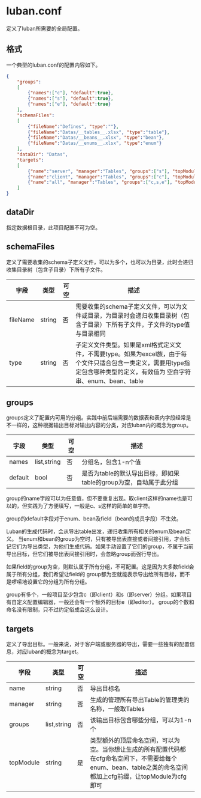 # luban.conf

定义了luban所需要的全局配置。

## 格式

一个典型的luban.conf的配置内容如下。

```json
{
	"groups":
	[
		{"names":["c"], "default":true},
		{"names":["s"], "default":true},
		{"names":["e"], "default":true}
	],
	"schemaFiles":
	[
		{"fileName":"Defines", "type":""},
		{"fileName":"Datas/__tables__.xlsx", "type":"table"},
		{"fileName":"Datas/__beans__.xlsx", "type":"bean"},
		{"fileName":"Datas/__enums__.xlsx", "type":"enum"}
	],
	"dataDir": "Datas",
	"targets":
	[
		{"name":"server", "manager":"Tables", "groups":["s"], "topModule":"cfg"},
		{"name":"client", "manager":"Tables", "groups":["c"], "topModule":"cfg"},
		{"name":"all", "manager":"Tables", "groups":["c,s,e"], "topModule":"cfg"}
	]
}

```

## dataDir

指定数据根目录，此项目配置不可为空。

## schemaFiles

定义了需要收集的schema子定义文件，可以为多个，也可以为目录，此时会递归收集目录树（包含子目录）下所有子文件。

|字段|类型|可空|描述|
|-|-|-|-|
|fileName|string|否|需要收集的schema子定义文件，可以为文件或目录，为目录时会递归收集目录树（包含子目录）下所有子文件，子文件的type值与目录相同|
|type|string|否|子定义文件类型。如果是xml格式定义文件，不需要type。如果为excel族，由于每个文件只适合包含一类定义，需要用type指定包含哪种类型的定义，有效值为 空白字符串、enum、bean、table|

## groups

groups定义了配置内可用的分组。实践中前后端需要的数据表和表内字段经常是不一样的，这种根据输出目标对输出内容的分类，对应luban内的概念为group。

|字段|类型|可空|描述|
|-|-|-|-|
|names|list,string|否|分组名，包含1-n个值|
|default|bool|否|是否为table的默认导出目标，即如果table的group为空，自动属于此分组|

group的name字段可以为任意值，但不要重复出现。取client这样的name也是可以的，但实践为了方便填写，一般是c、s这样的简单的单字符。

group的default字段对于enum、bean及field（bean的成员字段）不生效。

Luban的生成代码时，会从导出table出发，递归收集所有相关的enum及bean定义。
当enum和bean的group为空时，只有被导出表直接或者间接引用，才会标记它们为导出类型，为他们生成代码。如果手动设置了它们的group，不属于当前
导出目标，但它们被导出表间接引用时，会忽略group而强行导出。

如果field的group为空，则默认属于所有分组，不可配置。这是因为大多数field会属于所有分组，我们希望让field的
group都为空就能表示导出给所有目标，而不是啰嗦地设置它的分组为所有分组。

group有多个，一般项目至少包含c（即client）和s（即server）分组。如果项目有自定义配置编辑器，一般还会有一个额外的目标e（即editor）。
group的个数和命名没有限制，只不过约定俗成会这么设计。

## targets

定义了导出目标。一般来说，对于客户端或服务器的导出，需要一些独有的配置信息，对应luban的概念为target。

|字段|类型|可空|描述|
|-|-|-|-|
|name|string|否|导出目标名|
|manager|string|否|生成的管理所有导出Table的管理类的名称，一般取Tables|
|groups|list,string|否|该输出目标包含哪些分组，可以为1-n个|
|topModule|string|是|类型额外的顶层命名空间，可以为空。当你想让生成的所有配置代码都在cfg命名空间下，不需要给每个enum、bean、table之类的命名空间都加上cfg前缀，让topModule为cfg即可|